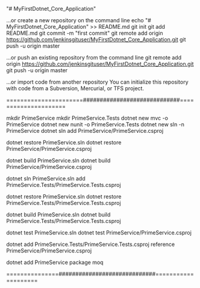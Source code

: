 "# MyFirstDotnet_Core_Application" 


…or create a new repository on the command line
echo "# MyFirstDotnet_Core_Application" >> README.md
git init
git add README.md
git commit -m "first commit"
git remote add origin https://github.com/jenkinsgituser/MyFirstDotnet_Core_Application.git
git push -u origin master
                
…or push an existing repository from the command line
git remote add origin https://github.com/jenkinsgituser/MyFirstDotnet_Core_Application.git
git push -u origin master

…or import code from another repository
You can initialize this repository with code from a Subversion, Mercurial, or TFS project.

======================#############################=====================

mkdir PrimeService
mkdir PrimeService.Tests
dotnet new mvc -o PrimeService
dotnet new nunit -o PrimeService.Tests
dotnet new sln -n PrimeService
dotnet sln add PrimeService/PrimeService.csproj

dotnet restore PrimeService.sln
dotnet restore PrimeService/PrimeService.csproj

dotnet build PrimeService.sln
dotnet build PrimeService/PrimeService.csproj

dotnet sln PrimeService.sln add PrimeService.Tests/PrimeService.Tests.csproj

dotnet restore PrimeService.sln
dotnet restore PrimeService.Tests/PrimeService.Tests.csproj

dotnet build PrimeService.sln
dotnet build PrimeService.Tests/PrimeService.Tests.csproj

dotnet test PrimeService.sln
dotnet test PrimeService/PrimeService.csproj

dotnet add PrimeService.Tests/PrimeService.Tests.csproj reference PrimeService/PrimeService.csproj

dotnet add PrimeService package moq

===============#############################====================
